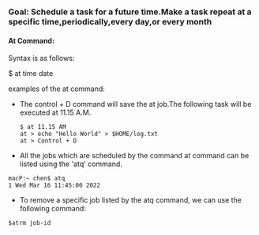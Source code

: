 ### Goal: Schedule a task for a future time.Make a task repeat at a specific time,periodically,every day,or every month

####  At Command:

Syntax is as follows:

$ at time date 

examples of the at command:
 - The control + D command will save the at job.The following task will be executed at 11.15 A.M.
   ```
   $ at 11.15 AM
   at > echo "Hello World" > $HOME/log.txt
   at > Control + D 
    ```   
 - All the jobs which are scheduled by the command at command can be listed using the 'atq' command.
  ```
  macP:~ chen$ atq
  1	Wed Mar 16 11:45:00 2022
  ```
 - To remove a specific job listed by the atq command, we can use the following command:
 ```
 $atrm job-id
 ```  
   
